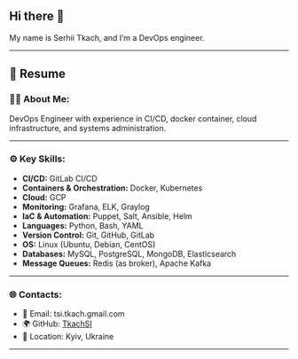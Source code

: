 ## Hi there 👋
My name is Serhii Tkach, and I’m a DevOps engineer. 

---

## 📄 Resume

### 👨‍💻 About Me:
DevOps Engineer with experience in CI/CD, docker container, cloud infrastructure, and systems administration.

---

### ⚙️ Key Skills:
- **CI/CD:** GitLab CI/CD  
- **Containers & Orchestration:** Docker, Kubernetes  
- **Cloud:** GCP  
- **Monitoring:** Grafana, ELK, Graylog  
- **IaC & Automation:** Puppet, Salt, Ansible, Helm  
- **Languages:** Python, Bash, YAML  
- **Version Control:** Git, GitHub, GitLab  
- **OS:** Linux (Ubuntu, Debian, CentOS)  
- **Databases:** MySQL, PostgreSQL, MongoDB, Elasticsearch  
- **Message Queues:** Redis (as broker), Apache Kafka

---

### 🌐 Contacts:
- 📧 Email: tsi.tkach.gmail.com  
- 🌍 GitHub: [TkachSI](https://github.com/TkachSI)  
- 📍 Location: Kyiv, Ukraine

---
